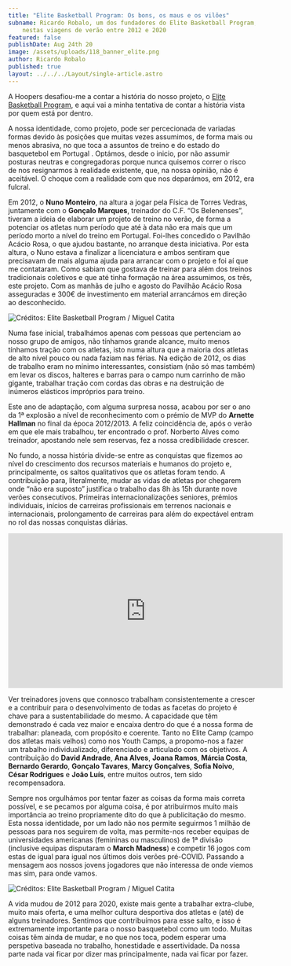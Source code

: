 ```yaml
---
title: "Elite Basketball Program: Os bons, os maus e os vilões"
subname: Ricardo Robalo, um dos fundadores do Elite Basketball Program, leva-nos
    nestas viagens de verão entre 2012 e 2020
featured: false
publishDate: Aug 24th 20
image: /assets/uploads/118_banner_elite.png
author: Ricardo Robalo
published: true
layout: ../../../Layout/single-article.astro
---
```


A Hoopers desafiou-me a contar a história do nosso projeto, o [Elite Basketball Program](http://elitebasketballprogram.com/), e aqui vai a minha tentativa de contar a história vista por quem está por dentro.

A nossa identidade, como projeto, pode ser percecionada de variadas formas devido às posições que muitas vezes assumimos, de forma mais ou menos abrasiva, no que toca a assuntos de treino e do estado do basquetebol em Portugal . Optámos, desde o inicio, por não assumir posturas neutras e congregadoras porque nunca quisemos correr o risco de nos resignarmos à realidade existente, que, na nossa opinião, não é aceitável. O choque com a realidade com que nos deparámos, em 2012, era fulcral.

Em 2012, o **Nuno Monteiro**, na altura a jogar pela Física de Torres Vedras, juntamente com o **Gonçalo Marques**, treinador do C.F. “Os Belenenses”, tiveram a ideia de elaborar um projeto de treino no verão, de forma a potenciar os atletas num período que até à data não era mais que um período morto a nível do treino em Portugal. Foi-lhes concedido o Pavilhão Acácio Rosa, o que ajudou bastante, no arranque desta iniciativa. Por esta altura, o Nuno estava a finalizar a licenciatura e ambos sentiram que precisavam de mais alguma ajuda para arrancar com o projeto e foi aí que me contataram. Como sabiam que gostava de treinar para além dos treinos tradicionais coletivos e que até tinha formação na área assumimos, os três, este projeto. Com as manhãs de julho e agosto do Pavilhão Acácio Rosa asseguradas e 300€ de investimento em material arrancámos em direção ao desconhecido.

![Créditos: Elite Basketball Program / Miguel Catita](/assets/uploads/elite_01.jpeg "Créditos: Elite Basketball Program / Miguel Catita")

Numa fase inicial, trabalhámos apenas com pessoas que pertenciam ao nosso grupo de amigos, não tínhamos grande alcance, muito menos tínhamos tração com os atletas, isto numa altura que a maioria dos atletas de alto nível pouco ou nada faziam nas férias. Na edição de 2012, os dias de trabalho eram no mínimo interessantes, consistiam (não só mas também) em levar os discos, halteres e barras para o campo num carrinho de mão gigante, trabalhar tração com cordas das obras e na destruição de inúmeros elásticos impróprios para treino.

Este ano de adaptação, com alguma surpresa nossa, acabou por ser o ano da 1ª explosão a nível de reconhecimento com o prémio de MVP do **Arnette Hallman** no final da época 2012/2013. A feliz coincidência de, após o verão em que ele mais trabalhou, ter encontrado o prof. Norberto Alves como treinador, apostando nele sem reservas, fez a nossa credibilidade crescer.

No fundo, a nossa história divide-se entre as conquistas que fizemos ao nível do crescimento dos recursos materiais e humanos do projeto e, principalmente, os saltos qualitativos que os atletas foram tendo. A contribuição para, literalmente, mudar as vidas de atletas por chegarem onde “não era suposto” justifica o trabalho das 8h às 15h durante nove verões consecutivos. Primeiras internacionalizações seniores, prémios individuais, inícios de carreiras profissionais em terrenos nacionais e internacionais, prolongamento de carreiras para além do expectável entram no rol das nossas conquistas diárias.

<iframe width="560" height="315" src="https://www.youtube.com/embed/AhDNMMtH674" title="YouTube video player" frameborder="0" allow="accelerometer; autoplay; clipboard-write; encrypted-media; gyroscope; picture-in-picture" allowfullscreen></iframe>

Ver treinadores jovens que connosco trabalham consistentemente a crescer e a contribuir para o desenvolvimento de todas as facetas do projeto é chave para a sustentabilidade do mesmo. A capacidade que têm demonstrado é cada vez maior e encaixa dentro do que é a nossa forma de trabalhar: planeada, com propósito e coerente. Tanto no Elite Camp (campo dos atletas mais velhos) como nos Youth Camps, a propomo-nos a fazer um trabalho individualizado, diferenciado e articulado com os objetivos. A contribuição do **David Andrade**, **Ana Alves**, **Joana Ramos**, **Márcia Costa**, **Bernardo Gerardo**, **Gonçalo Tavares**, **Marcy Gonçalves**, **Sofia Noivo**, **César Rodrigues** e **João Luís**, entre muitos outros, tem sido recompensadora.

Sempre nos orgulhámos por tentar fazer as coisas da forma mais correta possível, e se pecamos por alguma coisa, é por atribuirmos muito mais importância ao treino propriamente dito do que à publicitação do mesmo. Esta nossa identidade, por um lado não nos permite seguirmos 1 milhão de pessoas para nos seguirem de volta, mas permite-nos receber equipas de universidades americanas (femininas ou masculinos) de 1ª divisão (inclusive equipas disputaram o **March Madness**) e competir 16 jogos com estas de igual para igual nos últimos dois verões pré-COVID. Passando a mensagem aos nossos jovens jogadores que não interessa de onde viemos mas sim, para onde vamos.

![Créditos: Elite Basketball Program / Miguel Catita](/assets/uploads/elite_02.jpeg "Créditos: Elite Basketball Program / Miguel Catita")

A vida mudou de 2012 para 2020, existe mais gente a trabalhar extra-clube, muito mais oferta, e uma melhor cultura desportiva dos atletas e (até) de alguns treinadores. Sentimos que contribuímos para esse salto, e isso é extremamente importante para o nosso basquetebol como um todo. Muitas coisas têm ainda de mudar, e no que nos toca, podem esperar uma perspetiva baseada no trabalho, honestidade e assertividade. Da nossa parte nada vai ficar por dizer mas principalmente, nada vai ficar por fazer.
